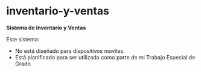 # inventario-y-ventas

**Sistema de Inventario y Ventas**

Este sistema:

- No está diseñado para dispositivos moviles.
- Está planificado para ser utilizado como parte de mi Trabajo Especial de Grado

